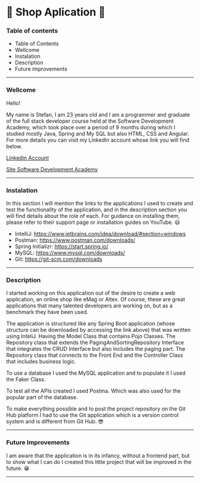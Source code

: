 # :money_with_wings: Shop Aplication  :money_with_wings:

### Table of contents
+ Table of Contents
+ Wellcome
+ Instalation
+ Description
+ Future improvements
___

### Wellcome
Hello!

My name is Stefan, I am 23 years old and I am a programmer and graduate of the full stack developer course held at the Software Development Academy, which took place over a period of 9 months during which I studied mostly Java, Spring and My SQL but also HTML, CSS and Angular. For more details you can visit my LinkedIn account whose link you will find below.

[Linkedin Account](https://www.linkedin.com/in/vaduva-stefan-valentin-5aa501118/)

[Site Software Development Academy](https://sdacademy.ro/)
___

### Instalation
In this section I will mention the links to the applications I used to create and test the functionality of the application, and in the description section you will find details about the role of each. For guidance on installing them, please refer to their support page or installation guides on YouTube. :smiley:
+ IntelliJ: <https://www.jetbrains.com/idea/download/#section=windows>
+ Postman: <https://www.postman.com/downloads/>
+ Spring Initializr: <https://start.spring.io/>
+ MySQL: <https://www.mysql.com/downloads/>
+ Git: <https://git-scm.com/downloads>
___

### Description
I started working on this application out of the desire to create a web application, an online shop like eMag or Altex. Of course, these are great applications that many talented developers are working on, but as a benchmark they have been used.

The application is structured like any Spring Boot application (whose structure can be downloaded by accessing the link above) that was written using InteliJ. Having the Model Class that contains Pojo Classes. The Repository class that extends the PagingAndSortingRepository Interface that integrates the CRUD Interface but also includes the paging part. The Repository class that connects to the Front End and the Controller Class that includes business logic.

To use a database I used the MySQL application and to populate it I used the Faker Class.

To test all the APIs created I used Postma. Which was also used for the popular part of the database.

To make everything possible and to post the project repository on the Git Hub platform I had to use the Git application which is a version control system and is different from Git Hub.
:sunglasses:
___

### Future Improvements
I am aware that the application is in its infancy, without a frontend part, but to show what I can do I created this little project that will be improved in the future.
:grin:
___